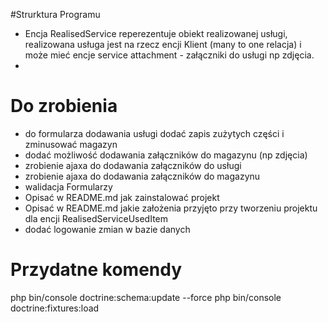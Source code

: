#Strurktura Programu

- Encja RealisedService reperezentuje obiekt realizowanej usługi, realizowana usługa jest na rzecz encji Klient (many to
  one relacja) i może mieć encje service attachment - załączniki do usługi np zdjęcia.
-

# Do zrobienia

- do formularza dodawania usługi dodać zapis zużytych części i zminusować magazyn
- dodać możliwość dodawania załączników do magazynu (np zdjęcia)
- zrobienie ajaxa do dodawania załączników do usługi
- zrobienie ajaxa do dodawania załączników do magazynu
- walidacja Formularzy
- Opisać w README.md jak zainstalować projekt
- Opisać w README.md jakie założenia przyjęto przy tworzeniu projektu dla encji RealisedServiceUsedItem
- dodać logowanie zmian w bazie danych

# Przydatne komendy

php bin/console doctrine:schema:update --force
php bin/console doctrine:fixtures:load